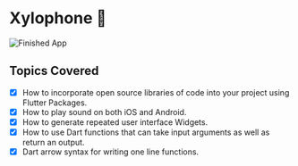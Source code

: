 # Xylophone 🎹

![Finished App](https://github.com/londonappbrewery/Images/blob/master/xylophone-flutter.png)

## Topics Covered

- [X] How to incorporate open source libraries of code into your project using Flutter Packages.
- [X] How to play sound on both iOS and Android.
- [X] How to generate repeated user interface Widgets.
- [X] How to use Dart functions that can take input arguments as well as return an output.
- [X] Dart arrow syntax for writing one line functions.
